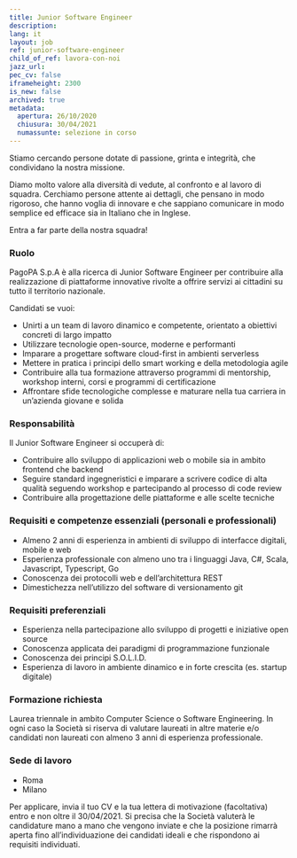 ```yaml
---
title: Junior Software Engineer
description:
lang: it
layout: job
ref: junior-software-engineer
child_of_ref: lavora-con-noi
jazz_url:
pec_cv: false
iframeheight: 2300
is_new: false
archived: true
metadata:
  apertura: 26/10/2020
  chiusura: 30/04/2021
  numassunte: selezione in corso
---
```


Stiamo cercando persone dotate di passione, grinta e integrità, che condividano la nostra missione.

Diamo molto valore alla diversità di vedute, al confronto e al lavoro di squadra. Cerchiamo persone attente ai dettagli, che pensano in modo rigoroso, che hanno voglia di innovare e che sappiano comunicare in modo semplice ed efficace sia in Italiano che in Inglese.

Entra a far parte della nostra squadra!


### Ruolo

PagoPA S.p.A è alla ricerca di Junior Software Engineer per contribuire alla realizzazione di piattaforme innovative rivolte a offrire servizi ai cittadini su tutto il territorio nazionale.

Candidati se vuoi:

* Unirti a un team di lavoro dinamico e competente, orientato a obiettivi concreti di largo impatto
* Utilizzare tecnologie open-source, moderne e performanti
* Imparare a progettare software cloud-first in ambienti serverless
* Mettere in pratica i principi dello smart working e della metodologia agile
* Contribuire alla tua formazione attraverso programmi di mentorship, workshop interni, corsi e programmi di certificazione
* Affrontare sfide tecnologiche complesse e maturare nella tua carriera in un’azienda giovane e solida


### Responsabilità

Il Junior Software Engineer si occuperà di:

* Contribuire allo sviluppo di applicazioni web o mobile sia in ambito frontend che backend
* Seguire standard ingegneristici e imparare a scrivere codice di alta qualità seguendo workshop e partecipando al processo di code review
* Contribuire alla  progettazione delle piattaforme e alle scelte tecniche


### Requisiti e competenze essenziali (personali e professionali)

* Almeno 2 anni di esperienza in ambienti di sviluppo di interfacce digitali, mobile e web
* Esperienza professionale con almeno uno tra i linguaggi Java, C#, Scala, Javascript, Typescript, Go
* Conoscenza dei protocolli web e dell’architettura REST
* Dimestichezza nell’utilizzo del software di versionamento git


### Requisiti preferenziali

* Esperienza nella partecipazione allo sviluppo di progetti e iniziative open source
* Conoscenza applicata dei paradigmi di programmazione funzionale
* Conoscenza dei principi S.O.L.I.D.
* Esperienza di lavoro in ambiente dinamico e in forte crescita (es. startup digitale)


### Formazione richiesta

Laurea triennale in ambito Computer Science o Software Engineering. In ogni caso la Società si riserva di valutare laureati in altre materie e/o candidati non laureati con almeno 3 anni di  esperienza professionale. 


### Sede di lavoro

* Roma
* Milano

Per applicare, invia il tuo CV e la tua lettera di motivazione (facoltativa) entro e non oltre il 30/04/2021. Si precisa che la Società valuterà le candidature mano a mano che vengono inviate e che la posizione rimarrà aperta fino all’individuazione dei candidati ideali e che rispondono ai requisiti individuati.
